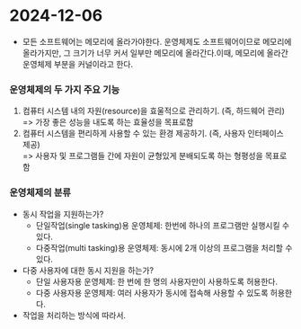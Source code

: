 # 2024-12-06
- 모든 소프트웨어는 메모리에 올라가야한다. 운영체제도 소프트웨어이므로 메모리에 올라가지만, 그 크기가 너무 커서 일부만 메모리에 올라간다.이때, 메모리에 올라간 운영체제 부분을 커널이라고 한다.

### 운영체제의 두 가지 주요 기능
1. 컴퓨터 시스템 내의 자원(resource)을 효울적으로 관리하기. (즉, 하드웨어 관리)<br>
=> 가장 좋은 성능을 내도록 하는 효율성을 목표로함
2. 컴퓨터 시스템을 편리하게 사용할 수 있는 환경 제공하기. (즉, 사용자 인터페이스 제공)<br>
=> 사용자 및 프로그램들 간에 자원이 균형있게 분배되도록 하는 형평성을 목표로함

### 운영체제의 분류
- 동시 작업을 지원하는가?
  - 단일작업(single tasking)용 운영체제: 한번에 하나의 프로그램만 실행시킬 수 있다.
  - 다중작업(multi tasking)용 운영체제: 동시에 2개 이상의 프로그램을 처리할 수 있다.
- 다중 사용자에 대한 동시 지원을 하는가?
  - 단일 사용자용 운영체제: 한 번에 한 명의 사용자만이 사용하도록 허용한다.
  - 다중 사용자용 운영체제: 여러 사용자가 동시에 접속해 사용할 수 있도록 허용한다.
- 작업을 처리하는 방식에 따라서.
